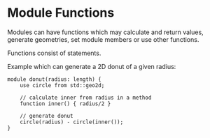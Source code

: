 # Module Functions

Modules can have functions which may calculate and return values, generate geometries, set module members or use other functions.

Functions consist of statements.

Example which can generate a 2D donut of a given radius:

```µCAD,donut
module donut(radius: length) {
    use circle from std::geo2d;

    // calculate inner from radius in a method
    function inner() { radius/2 }

    // generate donut
    circle(radius) - circle(inner());
}
```
